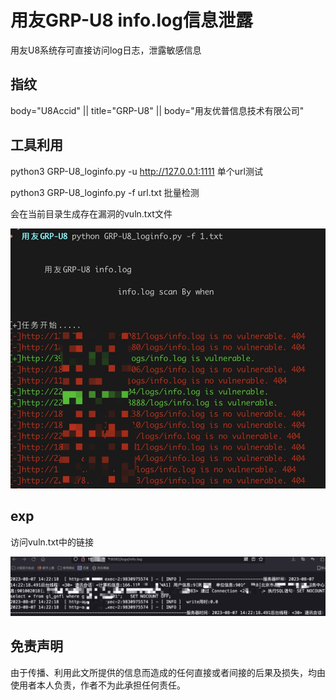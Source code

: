 # 用友GRP-U8 info.log信息泄露

用友U8系统存可直接访问log日志，泄露敏感信息

## 指纹

body="U8Accid" || title="GRP-U8" || body="用友优普信息技术有限公司"

## 工具利用

python3 GRP-U8_loginfo.py -u http://127.0.0.1:1111 单个url测试

python3 GRP-U8_loginfo.py -f url.txt 批量检测

会在当前目录生成存在漏洞的vuln.txt文件

![](./poc.jpg)

## exp

访问vuln.txt中的链接

![](./exp.jpg)

## 免责声明

由于传播、利用此文所提供的信息而造成的任何直接或者间接的后果及损失，均由使用者本人负责，作者不为此承担任何责任。
